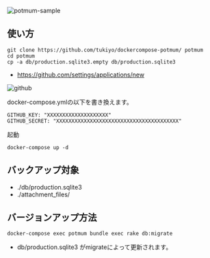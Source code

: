 ![potmum-sample](https://qiita-image-store.s3.amazonaws.com/0/25728/49020a1e-1e19-2939-e580-216b68f3902b.png)

## 使い方

```
git clone https://github.com/tukiyo/dockercompose-potmum/ potmum
cd potmum
cp -a db/production.sqlite3.empty db/production.sqlite3
```

* https://github.com/settings/applications/new

![github](https://qiita-image-store.s3.amazonaws.com/0/25728/023fb34c-91fc-cc98-2329-f9363a02467b.png)

docker-compose.ymlの以下を書き換えます。

```
GITHUB_KEY: "XXXXXXXXXXXXXXXXXXXX"
GITHUB_SECRET: "XXXXXXXXXXXXXXXXXXXXXXXXXXXXXXXXXXXXXXXX"
```

起動

```
docker-compose up -d
```

## バックアップ対象

* ./db/production.sqlite3
* ./attachment_files/

## バージョンアップ方法

```
docker-compose exec potmum bundle exec rake db:migrate
```

* db/production.sqlite3 がmigrateによって更新されます。
